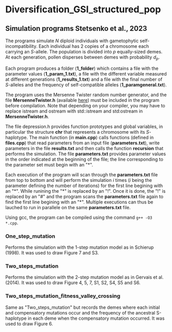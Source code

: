 # Diversification_GSI_structured_pop

## Simulation programs Stetsenko et al., 2023

The programs simulate *N* diploid individuals with gametophytic self-incompatibility. Each individual has 2 copies of a chromosome each carrying an *S*-allele. The population is divided into *p* equally-sized demes. At each generation, pollen disperses between demes with probability *d<sub>p</sub>*.

Each program produces a folder (**1_folder**) which contains a file with the parameter values (**1_param_1.txt**), a file with the different variable measured at different generations (**1_results_1.txt**) and a file with the final number of *S*-alleles and the frequency of self-compatible alleles (**1_paramgeneral.txt**).

The program uses the Mersenne Twister random number generator, and the file **MersenneTwister.h** (available [here](http://www.math.sci.hiroshima-u.ac.jp/~m-mat/MT/VERSIONS/C-LANG/MersenneTwister.h)) must be included in the program before compilation. Note that depending on your compiler, you may have to replace istream and ostream with std::istream and std:ostream in **MersenneTwister.h**.

The file depression.h provides function prototypes and global variables, in particular the structure **chr** that represents a chromosome with its *S*-haplotype. 
The main function (in **main.cpp**) calls functions (defined in **files.cpp**) that read parameters from an input file (**parameters.txt**), write parameters in the file **results.txt** and then calls the function **recursion** that performs the simulation. 
The file **parameters.txt** provides parameter values in the order indicated at the beginning of the file; the line corresponding to the parameter set must begin with an "*".

Each execution of the program will scan through the **parameters.txt** file from top to bottom and will perform the simulation *i* times (*i* being the parameter defining the number of iterations) for the first line begining with an "\*". While runining the "\*" is replaced by an "!". Once it is done, the "!" is replaced by an "#" and the program scans the **parameters.txt** file again to find the first line begining with an "\*". Multiple executions can thus be lauched to run in parallele on the same **parameters.txt** file. 

Using gcc, the program can be compiled using the command `g++ -O3 *.cpp`.

### One_step_mutation

Performs the simulation with the 1-step mutation model as in Schierup (1998). It was used to draw Figure 7 and S3.

### Two_steps_mutation

Performs the simulation with the 2-step mutation model as in Gervais et al. (2014). It was used to draw Figure 4, 5, 7, S1, S2, S4, S5 and S6.

### Two_steps_mutation_fitness_valley_crossing

Same as "Two_steps_mutation" but records the demes where each initial and compensatory mutations occur and the frequency of the ancestral S-haplotype
in each deme when the compensatory mutation occurred. It was used to draw Figure 6.
